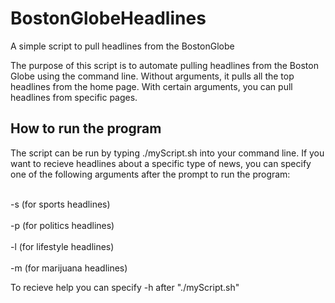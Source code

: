# BostonGlobeHeadlines
A simple script to pull headlines from the BostonGlobe

The purpose of this script is to automate pulling headlines from the Boston Globe using the command line. Without arguments, it pulls all the top headlines from the home page. With certain arguments, you can pull headlines from specific pages. 

## How to run the program

The script can be run by typing ./myScript.sh into your command line. If you want to recieve headlines about a specific type of news, you can specify one of the following arguments after the prompt to run the program: 

<br> -s (for sports headlines)</br>
<br> -p (for politics headlines)</br>
<br> -l (for lifestyle headlines)</br>
<br> -m (for marijuana headlines)</br>

To recieve help you can specify -h after "./myScript.sh"

